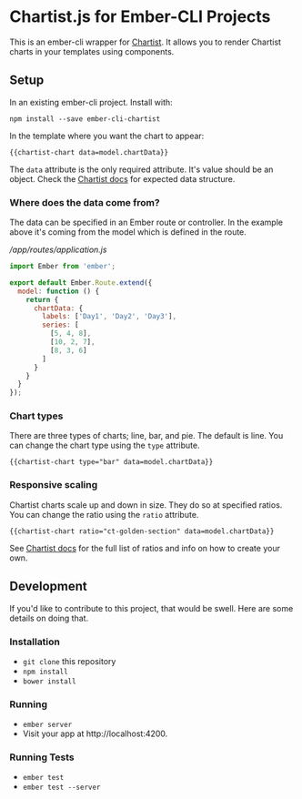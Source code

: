 # Chartist.js for Ember-CLI Projects

This is an ember-cli wrapper for [Chartist](https://github.com/gionkunz/chartist-js).
It allows you to render Chartist charts in your templates using components.

## Setup

In an existing ember-cli project. Install with:

```
npm install --save ember-cli-chartist
```

In the template where you want the chart to appear:

```
{{chartist-chart data=model.chartData}}
```

The `data` attribute is the only required attribute. It's value should be an object. Check the [Chartist docs](http://gionkunz.github.io/chartist-js/getting-started.html#as-simple-as-it-can-get) for expected data structure.

### Where does the data come from?

The data can be specified in an Ember route or controller. In the example above it's coming from the model which is defined in the route.

*/app/routes/application.js*
```javascript
import Ember from 'ember';

export default Ember.Route.extend({
  model: function () {
    return {
      chartData: {
        labels: ['Day1', 'Day2', 'Day3'],
        series: [
          [5, 4, 8],
          [10, 2, 7],
          [8, 3, 6]
        ]
      }
    }
  }
});
```

### Chart types

There are three types of charts; line, bar, and pie. The default is line. You can change the chart type using the `type` attribute.

```
{{chartist-chart type="bar" data=model.chartData}}
```

### Responsive scaling

Chartist charts scale up and down in size. They do so at specified ratios. You can change the ratio using the `ratio` attribute.

```
{{chartist-chart ratio="ct-golden-section" data=model.chartData}}
```

See [Chartist docs](http://gionkunz.github.io/chartist-js/getting-started.html#creating-a-chart-using-aspect-ratios) for the full list of ratios and info on how to create your own.


## Development

If you'd like to contribute to this project, that would be swell. Here are some details on doing that.

### Installation

* `git clone` this repository
* `npm install`
* `bower install`

### Running

* `ember server`
* Visit your app at http://localhost:4200.

### Running Tests

* `ember test`
* `ember test --server`
